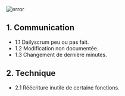  
![error](https://framagit.org/DaenerysAelisya/archlinux-install-note/raw/master/error.jpg)

## 1. Communication
+ 1.1 Dailyscrum peu ou pas fait.
+ 1.2 Modification non documentée.
+ 1.3 Changement de dernière minutes.
## 2. Technique
+ 2.1 Réécriture inutile de certaine fonctions.